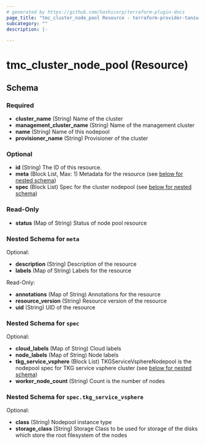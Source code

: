 ```yaml
---
# generated by https://github.com/hashicorp/terraform-plugin-docs
page_title: "tmc_cluster_node_pool Resource - terraform-provider-tanzu-mission-control"
subcategory: ""
description: |-
  
---
```


# tmc_cluster_node_pool (Resource)





<!-- schema generated by tfplugindocs -->
## Schema

### Required

- **cluster_name** (String) Name of the cluster
- **management_cluster_name** (String) Name of the management cluster
- **name** (String) Name of this nodepool
- **provisioner_name** (String) Provisioner of the cluster

### Optional

- **id** (String) The ID of this resource.
- **meta** (Block List, Max: 1) Metadata for the resource (see [below for nested schema](#nestedblock--meta))
- **spec** (Block List) Spec for the cluster nodepool (see [below for nested schema](#nestedblock--spec))

### Read-Only

- **status** (Map of String) Status of node pool resource

<a id="nestedblock--meta"></a>
### Nested Schema for `meta`

Optional:

- **description** (String) Description of the resource
- **labels** (Map of String) Labels for the resource

Read-Only:

- **annotations** (Map of String) Annotations for the resource
- **resource_version** (String) Resource version of the resource
- **uid** (String) UID of the resource


<a id="nestedblock--spec"></a>
### Nested Schema for `spec`

Optional:

- **cloud_labels** (Map of String) Cloud labels
- **node_labels** (Map of String) Node labels
- **tkg_service_vsphere** (Block List) TKGServiceVsphereNodepool is the nodepool spec for TKG service vsphere cluster (see [below for nested schema](#nestedblock--spec--tkg_service_vsphere))
- **worker_node_count** (String) Count is the number of nodes

<a id="nestedblock--spec--tkg_service_vsphere"></a>
### Nested Schema for `spec.tkg_service_vsphere`

Optional:

- **class** (String) Nodepool instance type
- **storage_class** (String) Storage Class to be used for storage of the disks which store the root filesystem of the nodes


